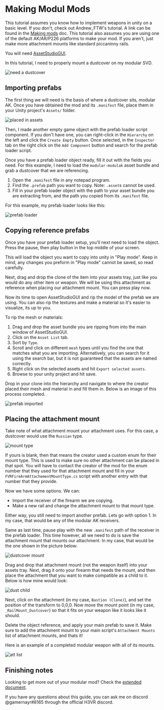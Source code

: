 # Making Modul Mods

This tutorial assumes you know how to implement weapons in unity on a basic level. If you don't, check out Andrew_FTW's tutorial. A link can be found in the [Making mods](../Making-mods.md) doc. This tutorial also assumes you are using one of the default AK/AR/P226 platforms to make your mod. If you aren't, just make more attachment mounts like standard piccaninny rails.

You will need [AssetStudioGUI](https://drive.google.com/file/d/18P59DJL0tGRSTXaxXknVl9lFiLJ27Y_v/view).

In this tutorial, I need to properly mount a dustcover on my modular SVD.

![need a dustcover](images/Making%20modul%20mods/Need%20a%20dustcover.png)

## Importing prefabs

The first thing we will need is the basis of where a dustcover sits, modular AK. Once you have obtained the mod and its `.manifest` file, place them in your Unity project's `Assets/` folder.

![placed in assets](images/Making%20modul%20mods/In%20the%20assets%20tray.png)

Then, I made another empty game object with the prefab loader script component. If you don't have one, you can right-click in the `Hierarchy` on the left and click the `Create Empty` button. Once selected, in the `Inspector` tab on the right click on the `Add Component` button and search for the prefab loader script.

Once you have a prefab loader object ready, fill it out with the fields you need. For this example, I need to load the `modular-modulak` asset bundle and grab a dustcover that we are referencing.

1. Open the `.manifest` file in any notepad program.
2. Find the `.prefab` path you want to copy. Note: `.asset`s cannot be used.
3. Fill in your prefab loader object with the path to your asset bundle you are extracting from, and the path you copied from its `.manifest` file.

For this example, my prefab loader looks like this:

![prefab loader](images/Making%20modul%20mods/Prefab-loader.png)

## Copying reference prefabs

Once you have your prefab loader setup, you'll next need to load the object. Press the pause, then play button in the top middle of your screen.

This will load the object you want to copy into unity in "Play mode". Keep in mind, any changes you preform in "Play mode" cannot be saved, so read carefully.

Next, drag and drop the clone of the item into your assets tray, just like you would do any other item or weapon. We will be using this attachment as reference when placing our attachment mount. You can press play now.

Now its time to open AssetStudioGUI and rip the model of the prefab we are using. You can also rip the textures and make a material so it's easier to visualize, its up to you.

To rip the mesh or materials:

1. Drag and drop the asset bundle you are ripping from into the main window of AssetStudioGUI.
2. Click on the `Asset List` tab.
3. Sort by `Type`.
4. Scroll and click on different `mesh` types until you find the one that matches what you are importing. Alternatively, you can search for it using the search bar, but it is not guaranteed that the assets are named correctly.
5. Right click on the selected assets and hit `Export selected assets`.
6. Browse to your unity project and hit save.

Drop in your clone into the hierarchy and navigate to where the creator placed their mesh and material in and fill them in. Below is an image of this process completed.

![prefab imported](images/Making%20modul%20mods/Copied-prefab.png)

## Placing the attachment mount

Take note of what attachment mount your attachment uses. For this case, a dustcover would use the `Russian` type.

![mount type](images/Making%20modul%20mods/Mount-type.png)

If yours is blank, then that means the creator used a custom enum for their mount type. This is used to make sure no other attachment can be placed in that spot. You will have to contact the creator of the mod for the enum number that they used for that attachment mount and fill in your `FVRFireArmAttachementMountType.cs` script with another entry with that number that they provide.

Now we have some options. We can:

- Import the receiver of the firearm we are copying.
- Make a new rail and change the attachment mount to that mount type.

Either way, you still need to import another prefab. Lets go with option 1. In my case, that would be any of the modular AK receivers.

Same as last time, pause play with the new `.manifest` path of the receiver in the prefab loader. This time however, all we need to do is save the attachment mount that mounts our attachment. In my case, that would be the one shown in the picture below:

![dustcover mount](images/Making%20modul%20mods/Dustcover-mount.png)

Drag and drop that attachment mount (not the weapon itself) into your assets tray. Next, drag it onto your firearm that needs the mount, and then place the attachment that you want to make compatible as a child to it. Below is how mine would look:

![dust child](images/Making%20modul%20mods/Dust-child.png)

Next, click on the attachment (in my case, `Bastion (Clone)`), and set the position of the transform to 0,0,0. Now move the mount point (in my case, `_RailMount_Dustcover`) so that it fits on your weapon like it looks like it should.

Delete the object reference, and apply your main prefab to save it. Make sure to add the attachment mount to your main script's `Attachment Mounts` list of attachment mounts, and thats it!

Here is an example of a completed modular weapon with all of its mounts.

![att list](images/Making%20modul%20mods/Att-List.png)

## Finishing notes

Looking to get more out of your modular mod? Check the [extended document](Modul-mods-extended.md).

If you have any questions about this guide, you can ask me on discord @gamernayr#8165 through the official H3VR discord.
